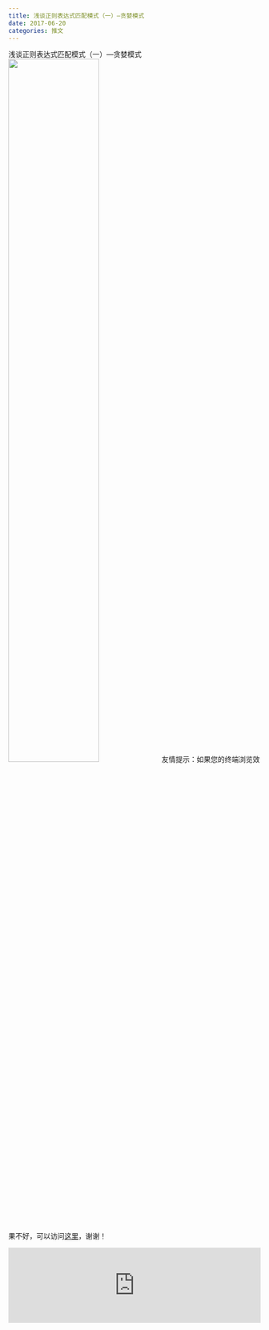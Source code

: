 ```yaml
---
title: 浅谈正则表达式匹配模式（一）—贪婪模式
date: 2017-06-20
categories: 推文
---
```

浅谈正则表达式匹配模式（一）—贪婪模式
<img src="http://mmbiz.qpic.cn/mmbiz_jpg/ACviaWTBFxha74MbzyloaaibxUy6v3ZxhDEx2wTzTU3g3PosC3bCbYwibIj35tTn9FGPdpAsffXqGVBayRk8VMpSw/0?wx_fmt=jpeg" style="width: 60%; height: auto;"/><!--more-->
友情提示：如果您的终端浏览效果不好，可以访问[这里](https://stata-club.github.io/stata_article/2017-06-20.html)，谢谢！
<iframe src="https://stata-club.github.io/stata_article/2017-06-20.html" id="iframepage" frameborder="0" scrolling="no" marginheight="0" marginwidth="0" width="100%" onLoad="iFrameHeight()"></iframe>
<script type="text/javascript" language="javascript">
function iFrameHeight() {
var ifm= document.getElementById("iframepage");
var subWeb = document.frames ? document.frames["iframepage"].document : ifm.contentDocument;   
if(ifm != null && subWeb != null) {
 ifm.height = subWeb.body.scrollHeight;
} 
} 
</script> 
